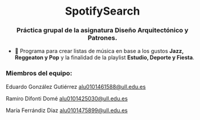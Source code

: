 <h1 align="center">SpotifySearch</h1>
<h3 align="center">Práctica grupal de la asignatura Diseño Arquitectónico y Patrones.</h3>

- 🌱 Programa para crear listas de música en base a los gustos **Jazz, Reggeaton y Pop** y la finalidad de la playlist **Estudio, Deporte y Fiesta**. 

<h3 align="left">Miembros del equipo:</h3>

Eduardo González Gutiérrez alu0101461588@ull.edu.es

Ramiro Difonti Domé alu0101425030@ull.edu.es

María Ferrándiz Díaz alu0101475899@ull.edu.es
